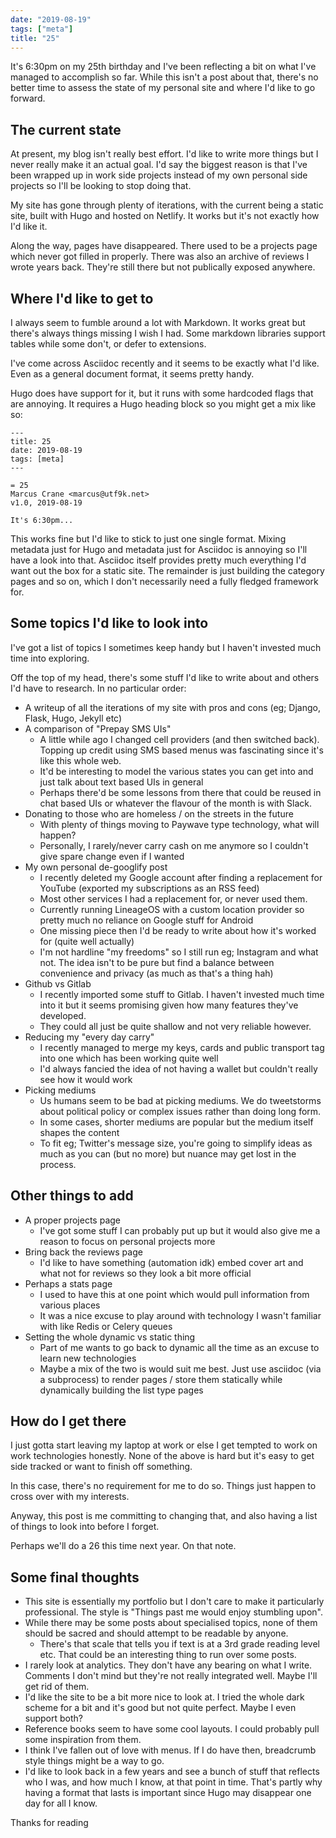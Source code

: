 ```yaml
---
date: "2019-08-19"
tags: ["meta"]
title: "25"
---
```


It's 6:30pm on my 25th birthday and I've been reflecting a bit on what I've managed to accomplish so far. While this isn't a post about that, there's no better time to assess the state of my personal site and where I'd like to go forward.

## The current state

At present, my blog isn't really best effort. I'd like to write more things but I never really make it an actual goal. I'd say the biggest reason is that I've been wrapped up in work side projects instead of my own personal side projects so I'll be looking to stop doing that.

My site has gone through plenty of iterations, with the current being a static site, built with Hugo and hosted on Netlify. It works but it's not exactly how I'd like it.

Along the way, pages have disappeared. There used to be a projects page which never got filled in properly. There was also an archive of reviews I wrote years back. They're still there but not publically exposed anywhere.

## Where I'd like to get to

I always seem to fumble around a lot with Markdown. It works great but there's always things missing I wish I had. Some markdown libraries support tables while some don't, or defer to extensions.

I've come across Asciidoc recently and it seems to be exactly what I'd like. Even as a general document format, it seems pretty handy.

Hugo does have support for it, but it runs with some hardcoded flags that are annoying. It requires a Hugo heading block so you might get a mix like so:

```
---
title: 25
date: 2019-08-19
tags: [meta]
---

= 25
Marcus Crane <marcus@utf9k.net>
v1.0, 2019-08-19

It's 6:30pm...
```

This works fine but I'd like to stick to just one single format. Mixing metadata just for Hugo and metadata just for Asciidoc is annoying so I'll have a look into that. Asciidoc itself provides pretty much everything I'd want out the box for a static site. The remainder is just building the category pages and so on, which I don't necessarily need a fully fledged framework for.

## Some topics I'd like to look into

I've got a list of topics I sometimes keep handy but I haven't invested much time into exploring.

Off the top of my head, there's some stuff I'd like to write about and others I'd have to research. In no particular order:

* A writeup of all the iterations of my site with pros and cons (eg; Django, Flask, Hugo, Jekyll etc)
* A comparison of "Prepay SMS UIs"
  - A little while ago I changed cell providers (and then switched back). Topping up credit using SMS based menus was fascinating since it's like this whole web.
  - It'd be interesting to model the various states you can get into and just talk about text based UIs in general
  - Perhaps there'd be some lessons from there that could be reused in chat based UIs or whatever the flavour of the month is with Slack.
* Donating to those who are homeless / on the streets in the future
  - With plenty of things moving to Paywave type technology, what will happen?
  - Personally, I rarely/never carry cash on me anymore so I couldn't give spare change even if I wanted
* My own personal de-googlify post
  - I recently deleted my Google account after finding a replacement for YouTube (exported my subscriptions as an RSS feed)
  - Most other services I had a replacement for, or never used them.
  - Currently running LineageOS with a custom location provider so pretty much no reliance on Google stuff for Android
  - One missing piece then I'd be ready to write about how it's worked for (quite well actually)
  - I'm not hardline "my freedoms" so I still run eg; Instagram and what not. The idea isn't to be pure but find a balance between convenience and privacy (as much as that's a thing hah)
* Github vs Gitlab
  - I recently imported some stuff to Gitlab. I haven't invested much time into it but it seems promising given how many features they've developed.
  - They could all just be quite shallow and not very reliable however.
* Reducing my "every day carry"
  - I recently managed to merge my keys, cards and public transport tag into one which has been working quite well
  - I'd always fancied the idea of not having a wallet but couldn't really see how it would work
* Picking mediums
  - Us humans seem to be bad at picking mediums. We do tweetstorms about political policy or complex issues rather than doing long form.
  - In some cases, shorter mediums are popular but the medium itself shapes the content
  - To fit eg; Twitter's message size, you're going to simplify ideas as much as you can (but no more) but nuance may get lost in the process.

## Other things to add

* A proper projects page
  - I've got some stuff I can probably put up but it would also give me a reason to focus on personal projects more
* Bring back the reviews page
  - I'd like to have something (automation idk) embed cover art and what not for reviews so they look a bit more official
* Perhaps a stats page
  - I used to have this at one point which would pull information from various places
  - It was a nice excuse to play around with technology I wasn't familiar with like Redis or Celery queues
* Setting the whole dynamic vs static thing
  - Part of me wants to go back to dynamic all the time as an excuse to learn new technologies
  - Maybe a mix of the two is would suit me best. Just use asciidoc (via a subprocess) to render pages / store them statically while dynamically building the list type pages

## How do I get there

I just gotta start leaving my laptop at work or else I get tempted to work on work technologies honestly. None of the above is hard but it's easy to get side tracked or want to finish off something.

In this case, there's no requirement for me to do so. Things just happen to cross over with my interests.

Anyway, this post is me committing to changing that, and also having a list of things to look into before I forget.

Perhaps we'll do a 26 this time next year. On that note.

## Some final thoughts

* This site is essentially my portfolio but I don't care to make it particularly professional. The style is "Things past me would enjoy stumbling upon".
* While there may be some posts about specialised topics, none of them should be sacred and should attempt to be readable by anyone.
  - There's that scale that tells you if text is at a 3rd grade reading level etc. That could be an interesting thing to run over some posts.
* I rarely look at analytics. They don't have any bearing on what I write. Comments I don't mind but they're not really integrated well. Maybe I'll get rid of them.
* I'd like the site to be a bit more nice to look at. I tried the whole dark scheme for a bit and it's good but not quite perfect. Maybe I even support both?
* Reference books seem to have some cool layouts. I could probably pull some inspiration from them.
* I think I've fallen out of love with menus. If I do have then, breadcrumb style things might be a way to go.
* I'd like to look back in a few years and see a bunch of stuff that reflects who I was, and how much I know, at that point in time. That's partly why having a format that lasts is important since Hugo may disappear one day for all I know.

Thanks for reading
